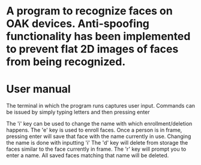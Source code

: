 # A program to recognize faces on OAK devices. Anti-spoofing functionality has been implemented to prevent flat 2D images of faces from being recognized. 

# User manual
The terminal in which the program runs captures user input. Commands can be issued by simply typing letters and then pressing enter

The 'i' key can be used to change the name with which enrollment/deletion happens.
The 'e' key is used to enroll faces. Once a person is in frame, pressing enter will save that face with the name currently in use. Changing the name is done with inputting 'i'
The 'd' key will delete from storage the faces similar to the face currently in frame. 
The 'r' key will prompt you to enter a name. All saved faces matching that name will be deleted. 
